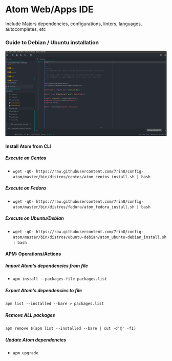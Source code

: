 # Atom Web/Apps IDE
Include Majors dependencies, configurations, linters, languages, autocompletes, etc

### Guide to Debian / Ubuntu installation
![Atom IDE](https://raw.githubusercontent.com/7rin0/config-atom/master/media/screenshot.png)

#### Install Atom from CLI
##### Execute on Centos
- ``wget -qO- https://raw.githubusercontent.com/7rin0/config-atom/master/bin/distros/centos/atom_centos_install.sh | bash``

##### Execute on Fedora
- ``wget -qO- https://raw.githubusercontent.com/7rin0/config-atom/master/bin/distros/fedora/atom_fedora_install.sh | bash``

##### Execute on Ubuntu/Debian
- ``wget -qO- https://raw.githubusercontent.com/7rin0/config-atom/master/bin/distros/ubuntu-debian/atom_ubuntu-debian_install.sh | bash``


#### APM: Operations/Actions
##### Import Atom's dependencies from file
- ``apm install --packages-file packages.list``

##### Export Atom's dependencies to file
``apm list --installed --bare > packages.list``

##### Remove ALL packages
``apm remove $(apm list --installed --bare | cut -d'@' -f1)``

##### Update Atom dependencies
- ``apm upgrade``
